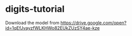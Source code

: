 # digits-tutorial
Download the model from https://drive.google.com/open?id=1qEfJvayzfWLKHWo82EUkZUzSY4ae-kze

